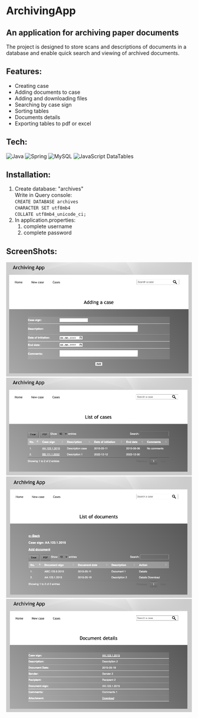 # ArchivingApp
## An application for archiving paper documents

The project is designed to store scans and descriptions of documents 
in a database and enable quick search and viewing of archived documents.

## Features:
- Creating case
- Adding documents to case
- Adding and downloading files
- Searching by case sign
- Sorting tables
- Documents details
- Exporting tables to pdf or excel


## Tech:
![Java](https://img.shields.io/badge/java-%23ED8B00.svg?style=for-the-badge&logo=java&logoColor=white)
![Spring](https://img.shields.io/badge/spring-%236DB33F.svg?style=for-the-badge&logo=spring&logoColor=white)
![MySQL](https://img.shields.io/badge/mysql-%2300f.svg?style=for-the-badge&logo=mysql&logoColor=white)
![JavaScript](https://img.shields.io/badge/javascript-%23323330.svg?style=for-the-badge&logo=javascript&logoColor=%23F7DF1E)
DataTables
## Installation: 

1. Create database: "archives"<br>
Write in Query console:<br>
`CREATE DATABASE archives`<br>
   `CHARACTER SET utf8mb4`<br>
   `COLLATE utf8mb4_unicode_ci;`<br>
2. In application.properties:
   1. complete username
   2. complete password

## ScreenShots:
![Adding a case](https://github.com/tomaszmalek1/ArchivingApp/blob/37efef12a2755b1b1d692341eaf5cc155929ad26/src/main/webapp/resources/images/Zrzut%20ekranu%202023-03-1%20o%2015.59.33.png)
![List of cases](https://github.com/tomaszmalek1/ArchivingApp/blob/37efef12a2755b1b1d692341eaf5cc155929ad26/src/main/webapp/resources/images/Zrzut%20ekranu%202023-03-1%20o%2015.59.45.png)
![List of documents](https://github.com/tomaszmalek1/ArchivingApp/blob/37efef12a2755b1b1d692341eaf5cc155929ad26/src/main/webapp/resources/images/Zrzut%20ekranu%202023-03-1%20o%2015.59.53.png)
![Document details](https://github.com/tomaszmalek1/ArchivingApp/blob/37efef12a2755b1b1d692341eaf5cc155929ad26/src/main/webapp/resources/images/Zrzut%20ekranu%202023-03-1%20o%2016.00.06.png)
